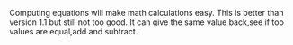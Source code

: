 Computing equations will make math calculations easy. 
This is better than version 1.1 but still not too good.
It can give the same value back,see if too values are equal,add and subtract.
